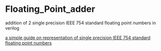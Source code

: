 # Floating_Point_adder
addition of 2 single precision IEEE 754 standard  floating point numbers in verilog 

[a simple guide on representation of  single precision IEEE 754 standard  floating point numbers](image.png)
